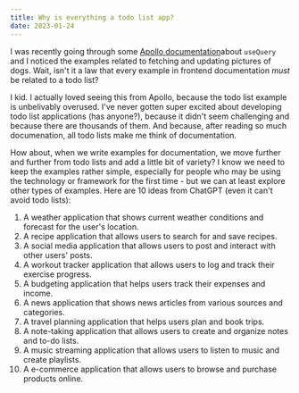 ```yaml
---
title: Why is everything a todo list app?
date: 2023-01-24
---
```


I was recently going through some [Apollo documentation](https://www.apollographql.com/docs/react/data/queries/)about `useQuery` and I noticed the examples related to fetching and updating pictures of dogs. Wait, isn't it a law that every example in frontend documentation _must_ be related to a todo list?

I kid. I actually loved seeing this from Apollo, because the todo list example is unbelivably overused. I've never gotten super excited about developing todo list applications (has anyone?), because it didn't seem challenging and because there are thousands of them. And because, after reading so much documenation, all todo lists make me think of documentation.

How about, when we write examples for documentation, we move further and further from todo lists and add a little bit of variety? I know we need to keep the examples rather simple, especially for people who may be using the technology or framework for the first time - but we can at least explore other types of examples. Here are 10 ideas from ChatGPT (even it can't avoid todo lists):

1. A weather application that shows current weather conditions and forecast for the user's location.
2. A recipe application that allows users to search for and save recipes.
3. A social media application that allows users to post and interact with other users' posts.
4. A workout tracker application that allows users to log and track their exercise progress.
5. A budgeting application that helps users track their expenses and income.
6. A news application that shows news articles from various sources and categories.
7. A travel planning application that helps users plan and book trips.
8. A note-taking application that allows users to create and organize notes and to-do lists.
9. A music streaming application that allows users to listen to music and create playlists.
10. A e-commerce application that allows users to browse and purchase products online.
